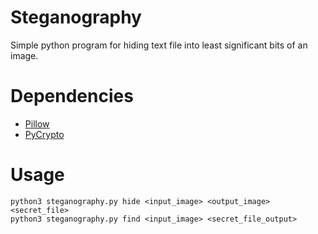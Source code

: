 # Steganography

Simple python program for hiding text file into least significant bits of an image.


# Dependencies

- [Pillow](https://python-pillow.org/)
- [PyCrypto](https://www.dlitz.net/software/pycrypto/)


# Usage

    python3 steganography.py hide <input_image> <output_image> <secret_file>
    python3 steganography.py find <input_image> <secret_file_output>
